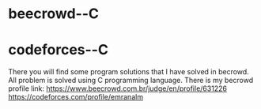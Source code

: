 # beecrowd--C
# codeforces--C
There you will find some program solutions that I have solved in becrowd. All problem is solved using C programming language.
There is my becrowd profile link:
https://www.beecrowd.com.br/judge/en/profile/631226
https://codeforces.com/profile/emranalm
